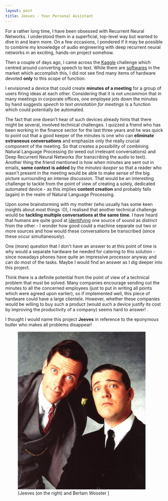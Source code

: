```yaml
---
layout: post
title: Jeeves - Your Personal Assistant
---
```


For a rather long time, I have been obsessed with Recurrent Neural Networks. I understood them in a superficial, top-level way but wanted to dive in and learn more. On a few occasions, I pondered if it may be possible to combine my knowledge of audio engineering with deep recurrent neural networks in an exciting, hands-on project somehow.

Then a couple of days ago, I came across the [Kaggle](https://www.kaggle.com/c/tensorflow-speech-recognition-challenge) challenge which centred around converting speech to text. While there are [softwares](https://en.wikipedia.org/wiki/Transcription_(software)) in the market which accomplish this, I did not see find many items of hardware devoted **only** to this scope of function. 

I envisioned a device that could create **minutes of a meeting** for a group of users firing ideas at each other. Considering that it is not uncommon that in many meetings in corporate offices, one employee jots down the minutes by hand suggests *speech to text annotation for meetings* is a function which could potentially be automated.

The fact that one doesn't hear of such devices already hints that there might be several, involved technical challenges. I quizzed a friend who has been working in the finance sector for the last three years and he was quick to point out that a good keeper of the minutes is one who can **eliminate extraneous conversations** and emphasize only the really crucial component of the meeting. So that creates a possibility of combining Natural Language Processing (to weed out irrelevant conversations) and Deep Recurrent Neural Networks (for transcribing the audio to text). Another thing the friend mentioned is how when minutes are sent out in emails, **some context is added** by the *minutes-keeper* so that a reader who wasn't present in the meeting would be able to make sense of the big picture surrounding an intense discussion. That would be an interesting challenge to tackle from the point of view of creating a solely, dedicated automated device - as this implies **content creation** and probably falls (again) in the realm of Natural Language Processing.

Upon some brainstorming with my mother (who usually has some keen insights about most things :O), I realised that another technical challenge would be **tackling multiple conversations at the same time**. I have heard that humans are quite good at [identifying](https://en.wikipedia.org/wiki/Cocktail_party_effect) one source of sound as distinct from the other - I wonder how good could a machine separate out two or more sources and how would these conversations be transcribed (since these occur simultaneously).

One (more) question that I don't have an answer to at this point of time is why would a separate hardware be needed for catering to this solution - since nowadays phones have quite an impressive processor anyway and can do most of the tasks. Maybe I would find an answer as I dig deeper into this project.

Think there is a definite potential from the point of view of a technical problem that must be solved. Many companies encourage sending out the minutes to all the concerned employees (just to put in writing all points which were agreed upon earlier), so if implemented well, this piece of hardware could have a large clientele. However, whether these companies would be willing to buy such a product (would such a device justify its cost by improving the productivity of a company) seems hard to answer! .

I thought I would name this project **Jeeves** in reference to the eponymous butler who makes all problems disappear!

<p><figure><a href="http://tfwiki.net/wiki/Perceptor_(G1)"><img src="/images/2017-12-30/Jeeves.jpg" alt=""/></a><figcaption>
   [Jeeves (on the right) and Bertam Wooster ]</figcaption></figure></p>




  
